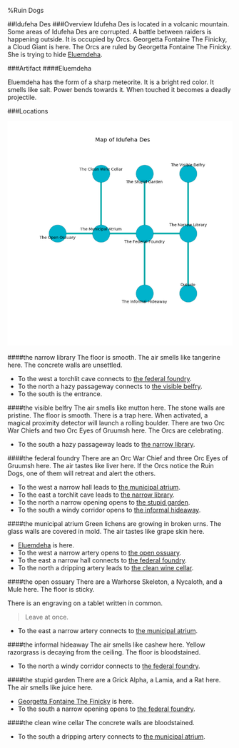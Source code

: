 %Ruin Dogs

##Idufeha Des
###Overview
Idufeha Des is located in a volcanic mountain. Some areas of Idufeha Des are corrupted. A battle between raiders is happening outside. It is occupied by Orcs. <a name="Georgetta-Fontaine-The-Finicky"></a>Georgetta Fontaine The Finicky, a Cloud Giant is here. The Orcs are ruled by Georgetta Fontaine The Finicky. She  is trying to hide [Eluemdeha](#Eluemdeha). 



###Artifact
####<a name="Eluemdeha"></a>Eluemdeha


Eluemdeha has the form of a sharp meteorite. It is a bright red color. It smells like salt. Power bends towards it. When touched it becomes a deadly projectile. 





###Locations


![](../v2/images/Idufeha-Des.png)

####<a name="the-narrow-library"></a>the narrow library
The floor is smooth. The air smells like tangerine here. The concrete walls are unsettled. 



* To the west a torchlit cave connects to [the federal foundry](#the-federal-foundry).
* To the north a hazy passageway connects to [the visible belfry](#the-visible-belfry).
* To the south is the entrance.


####<a name="the-visible-belfry"></a>the visible belfry
The air smells like mutton here. The stone walls are pristine. The floor is smooth. There is a trap here. When activated, a magical proximity detector will launch a rolling boulder. There are two Orc War Chiefs and two Orc Eyes of Gruumsh here. The Orcs are celebrating. 



* To the south a hazy passageway leads to [the narrow library](#the-narrow-library).


####<a name="the-federal-foundry"></a>the federal foundry
There are an Orc War Chief and three Orc Eyes of Gruumsh here. The air tastes like liver here. If the Orcs notice the Ruin Dogs, one of them will retreat and alert the others. 



* To the west a narrow hall leads to [the municipal atrium](#the-municipal-atrium).
* To the east a torchlit cave leads to [the narrow library](#the-narrow-library).
* To the north a narrow opening opens to [the stupid garden](#the-stupid-garden).
* To the south a windy corridor opens to [the informal hideaway](#the-informal-hideaway).


####<a name="the-municipal-atrium"></a>the municipal atrium
Green lichens are growing in broken urns. The glass walls are covered in mold. The air tastes like grape skin here. 



* [Eluemdeha](#Eluemdeha) is here.
* To the west a narrow artery opens to [the open ossuary](#the-open-ossuary).
* To the east a narrow hall connects to [the federal foundry](#the-federal-foundry).
* To the north a dripping artery leads to [the clean wine cellar](#the-clean-wine-cellar).


####<a name="the-open-ossuary"></a>the open ossuary
There are a Warhorse Skeleton, a Nycaloth, and a Mule here. The floor is sticky. 

There is an engraving on a tablet written in common. 

> Leave at once.
>


* To the east a narrow artery connects to [the municipal atrium](#the-municipal-atrium).


####<a name="the-informal-hideaway"></a>the informal hideaway
The air smells like cashew here. Yellow razorgrass is decaying from the ceiling. The floor is bloodstained. 



* To the north a windy corridor connects to [the federal foundry](#the-federal-foundry).


####<a name="the-stupid-garden"></a>the stupid garden
There are a Grick Alpha, a Lamia, and a Rat here. The air smells like juice here. 



* [Georgetta Fontaine The Finicky](#Georgetta-Fontaine-The-Finicky) is here.
* To the south a narrow opening opens to [the federal foundry](#the-federal-foundry).


####<a name="the-clean-wine-cellar"></a>the clean wine cellar
The concrete walls are bloodstained. 



* To the south a dripping artery connects to [the municipal atrium](#the-municipal-atrium).


